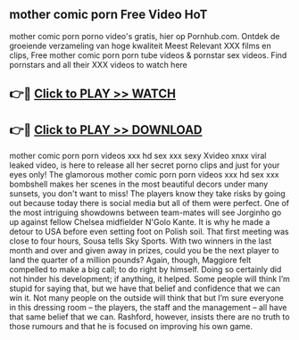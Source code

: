 ## mother comic porn Free Video HoT 

mother comic porn porno video's gratis, hier op Pornhub.com. Ontdek de groeiende verzameling van hoge kwaliteit Meest Relevant XXX films en clips,
Free mother comic porn porn tube videos & pornstar sex videos. Find pornstars and all their XXX videos to watch here


## 👉🔴 [Click to PLAY >> WATCH](http://us.freeplayer.one?title=mother_comic_porn&ref=16D)

## 👉🔴 [Click to PLAY >> DOWNLOAD](http://us.freeplayer.one?title=mother_comic_porn&ref=16D)


mother comic porn porn videos xxx hd sex xxx sexy Xvideo xnxx viral leaked video, is here to release all her secret porno clips and just for your eyes only! The glamorous mother comic porn porn videos xxx hd sex xxx bombshell makes her scenes in the most beautiful decors under many sunsets, you don't want to miss! The players know they take risks by going out because today there is social media but all of them were perfect. One of the most intriguing showdowns between team-mates will see Jorginho go up against fellow Chelsea midfielder N'Golo Kante. It is why he made a detour to USA before even setting foot on Polish soil. That first meeting was close to four hours, Sousa tells Sky Sports. With two winners in the last month and over and given away in prizes, could you be the next player to land the quarter of a million pounds? Again, though, Maggiore felt compelled to make a big call; to do right by himself. Doing so certainly did not hinder his development; if anything, it helped. Some people will think I’m stupid for saying that, but we have that belief and confidence that we can win it. Not many people on the outside will think that but I’m sure everyone in this dressing room – the players, the staff and the management – all have that same belief that we can. Rashford, however, insists there are no truth to those rumours and that he is focused on improving his own game.